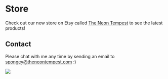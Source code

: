 
# Store

Check out our new store on Etsy called [The Neon Tempest](https://www.etsy.com/shop/TheNeonTempest?ref=l2-shopheader-name) to see the latest products! 


## Contact

Please chat with me any time by sending an email to spongey@theneontempest.com :) 

![](theneontempest.github.io/images/Blue1.JPG)
